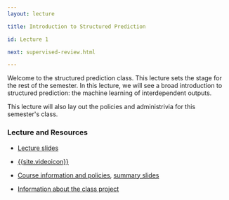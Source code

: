 ```yaml
---
layout: lecture

title: Introduction to Structured Prediction

id: Lecture 1

next: supervised-review.html

---
```



Welcome to the structured prediction class. This lecture sets the
stage for the rest of the semester. In this lecture, we will see a
broad introduction to structured prediction: the machine learning of
interdependent outputs.

This lecture will also lay out the policies and administrivia for this
semester's class.


### Lecture and Resources

* [Lecture slides]({{site.lectures}}/slides/intro-to-structured-prediction/intro.pdf)

* [{{site.videoicon}}](https://youtu.be/3gUmUpSicr8)

* [Course information and policies]({{site.baseurl}}/info.html),
  [summary slides]({{site.baseurl}}/slides/info/info.pdf)

* [Information about the class project]({{site.baseurl}}/projects.html)

